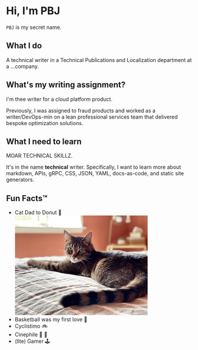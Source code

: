 # Hi, I'm PBJ 
`PBJ` is my secret name.

## What I do 
A technical writer in a Technical Publications and Localization department at a ...company.

## What's my writing assignment? 
I'm thee writer for a cloud platform product.

Previously, I was assigned to fraud products and worked as a writer/DevOps-min on a lean professional services team that delivered bespoke optimization solutions.

## What I need to learn 
MOAR TECHNICAL SKILLZ. 

It's in the name **technical** writer. Specifically, I want to learn more about markdown, APIs, gRPC, CSS, JSON, YAML, docs-as-code, and static site generators. 

## Fun Facts™
- Cat Dad to Donut 🍩 <br>
    ![Donut](/pics/IMG_4917.jpeg)     
- Basketball was my first love 🏀
- Cyclistimo 🚲
- Cinephile 🎥 🍿
- (lite) Gamer 🕹️
